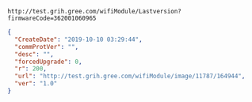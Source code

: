 `http://test.grih.gree.com/wifiModule/Lastversion?firmwareCode=362001060965`

```json
{
  "CreateDate": "2019-10-10 03:29:44",
  "commProtVer": "",
  "desc": "",
  "forcedUpgrade": 0,
  "r": 200,
  "url": "http://test.grih.gree.com/wifiModule/image/11787/164944",
  "ver": "1.0"
}
```